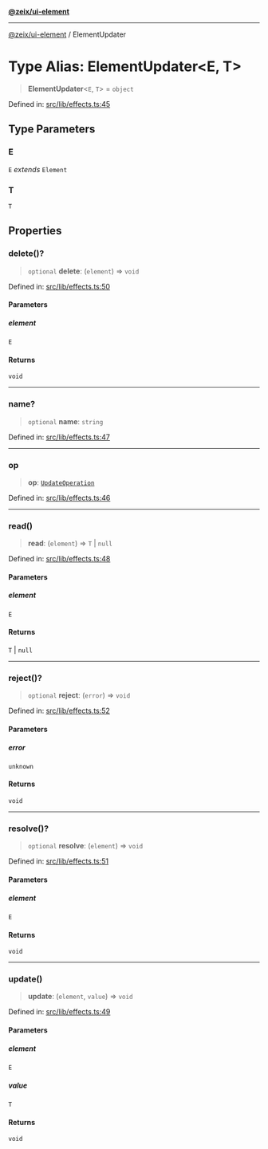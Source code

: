 [**@zeix/ui-element**](../README.md)

***

[@zeix/ui-element](../globals.md) / ElementUpdater

# Type Alias: ElementUpdater\<E, T\>

> **ElementUpdater**\<`E`, `T`\> = `object`

Defined in: [src/lib/effects.ts:45](https://github.com/zeixcom/ui-element/blob/d13febaf363936558771161c1c4f66e2034f5ec3/src/lib/effects.ts#L45)

## Type Parameters

### E

`E` *extends* `Element`

### T

`T`

## Properties

### delete()?

> `optional` **delete**: (`element`) => `void`

Defined in: [src/lib/effects.ts:50](https://github.com/zeixcom/ui-element/blob/d13febaf363936558771161c1c4f66e2034f5ec3/src/lib/effects.ts#L50)

#### Parameters

##### element

`E`

#### Returns

`void`

***

### name?

> `optional` **name**: `string`

Defined in: [src/lib/effects.ts:47](https://github.com/zeixcom/ui-element/blob/d13febaf363936558771161c1c4f66e2034f5ec3/src/lib/effects.ts#L47)

***

### op

> **op**: [`UpdateOperation`](UpdateOperation.md)

Defined in: [src/lib/effects.ts:46](https://github.com/zeixcom/ui-element/blob/d13febaf363936558771161c1c4f66e2034f5ec3/src/lib/effects.ts#L46)

***

### read()

> **read**: (`element`) => `T` \| `null`

Defined in: [src/lib/effects.ts:48](https://github.com/zeixcom/ui-element/blob/d13febaf363936558771161c1c4f66e2034f5ec3/src/lib/effects.ts#L48)

#### Parameters

##### element

`E`

#### Returns

`T` \| `null`

***

### reject()?

> `optional` **reject**: (`error`) => `void`

Defined in: [src/lib/effects.ts:52](https://github.com/zeixcom/ui-element/blob/d13febaf363936558771161c1c4f66e2034f5ec3/src/lib/effects.ts#L52)

#### Parameters

##### error

`unknown`

#### Returns

`void`

***

### resolve()?

> `optional` **resolve**: (`element`) => `void`

Defined in: [src/lib/effects.ts:51](https://github.com/zeixcom/ui-element/blob/d13febaf363936558771161c1c4f66e2034f5ec3/src/lib/effects.ts#L51)

#### Parameters

##### element

`E`

#### Returns

`void`

***

### update()

> **update**: (`element`, `value`) => `void`

Defined in: [src/lib/effects.ts:49](https://github.com/zeixcom/ui-element/blob/d13febaf363936558771161c1c4f66e2034f5ec3/src/lib/effects.ts#L49)

#### Parameters

##### element

`E`

##### value

`T`

#### Returns

`void`
